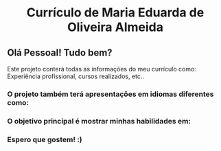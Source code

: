 <div align="center">

  # Currículo de Maria Eduarda de Oliveira Almeida
  
</div>

## Olá Pessoal! Tudo bem?

Este projeto conterá todas as informações do meu currículo como: Experiência profissional, cursos realizados, etc..


### O projeto também terá apresentações em idiomas diferentes como:


### O objetivo principal é mostrar minhas habilidades em:



### Espero que gostem! :)


 

  
 
